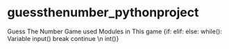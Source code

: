 # guessthenumber_pythonproject
Guess The Number Game
used Modules in This game
{if:
elif:
else:
while():
Variable 
input()
break
continue
\n
int()}
